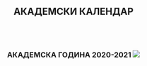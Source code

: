 <div align="center" class="contentDiv">
<h2>АКАДЕМСКИ КАЛЕНДАР</h2>
<br/>
<br/>
<h3>АКАДЕМСКА ГОДИНА 2020-2021
<img src="images/cal.jpg"/>
<br/>
</h3></div>
